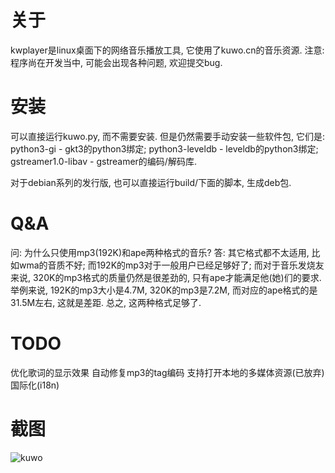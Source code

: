 关于
====
kwplayer是linux桌面下的网络音乐播放工具, 它使用了kuwo.cn的音乐资源.
注意: 程序尚在开发当中, 可能会出现各种问题, 欢迎提交bug.

安装
====
可以直接运行kuwo.py, 而不需要安装. 但是仍然需要手动安装一些软件包, 它们是:
python3-gi  -  gkt3的python3绑定;
python3-leveldb  -  leveldb的python3绑定;
gstreamer1.0-libav  -  gstreamer的编码/解码库.


对于debian系列的发行版, 也可以直接运行build/下面的脚本, 生成deb包.

Q&A
===
问: 为什么只使用mp3(192K)和ape两种格式的音乐?
答: 其它格式都不太适用, 比如wma的音质不好; 而192K的mp3对于一般用户已经足够好了; 而对于音乐发烧友来说, 320K的mp3格式的质量仍然是很差劲的, 只有ape才能满足他(她)们的要求. 举例来说, 192K的mp3大小是4.7M, 320K的mp3是7.2M, 而对应的ape格式的是31.5M左右, 这就是差距.
总之, 这两种格式足够了.


TODO
====
优化歌词的显示效果
 自动修复mp3的tag编码
支持打开本地的多媒体资源(已放弃)
国际化(i18n)


截图
====
<img src="screenshot.jpg" title="kuwo" />
